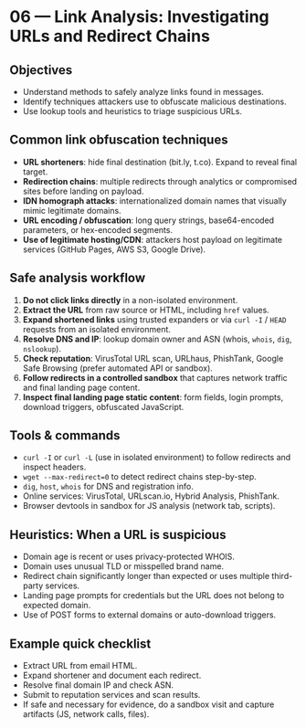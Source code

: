 # 06 — Link Analysis: Investigating URLs and Redirect Chains

## Objectives
- Understand methods to safely analyze links found in messages.
- Identify techniques attackers use to obfuscate malicious destinations.
- Use lookup tools and heuristics to triage suspicious URLs.

## Common link obfuscation techniques
- **URL shorteners**: hide final destination (bit.ly, t.co). Expand to reveal final target.
- **Redirection chains**: multiple redirects through analytics or compromised sites before landing on payload.
- **IDN homograph attacks**: internationalized domain names that visually mimic legitimate domains.
- **URL encoding / obfuscation**: long query strings, base64-encoded parameters, or hex-encoded segments.
- **Use of legitimate hosting/CDN**: attackers host payload on legitimate services (GitHub Pages, AWS S3, Google Drive).

## Safe analysis workflow
1. **Do not click links directly** in a non-isolated environment.
2. **Extract the URL** from raw source or HTML, including `href` values.
3. **Expand shortened links** using trusted expanders or via `curl -I` / `HEAD` requests from an isolated environment.
4. **Resolve DNS and IP**: lookup domain owner and ASN (whois, `whois`, `dig`, `nslookup`).
5. **Check reputation**: VirusTotal URL scan, URLhaus, PhishTank, Google Safe Browsing (prefer automated API or sandbox).
6. **Follow redirects in a controlled sandbox** that captures network traffic and final landing page content.
7. **Inspect final landing page static content**: form fields, login prompts, download triggers, obfuscated JavaScript.

## Tools & commands
- `curl -I` or `curl -L` (use in isolated environment) to follow redirects and inspect headers.
- `wget --max-redirect=0` to detect redirect chains step-by-step.
- `dig`, `host`, `whois` for DNS and registration info.
- Online services: VirusTotal, URLscan.io, Hybrid Analysis, PhishTank.
- Browser devtools in sandbox for JS analysis (network tab, scripts).

## Heuristics: When a URL is suspicious
- Domain age is recent or uses privacy-protected WHOIS.
- Domain uses unusual TLD or misspelled brand name.
- Redirect chain significantly longer than expected or uses multiple third-party services.
- Landing page prompts for credentials but the URL does not belong to expected domain.
- Use of POST forms to external domains or auto-download triggers.

## Example quick checklist
- Extract URL from email HTML.
- Expand shortener and document each redirect.
- Resolve final domain IP and check ASN.
- Submit to reputation services and scan results.
- If safe and necessary for evidence, do a sandbox visit and capture artifacts (JS, network calls, files).
